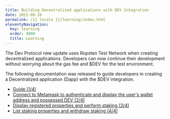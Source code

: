 ```yaml
---
title: Building Decentralized applications with DEV Integration
date: 2021-08-26
permalink: /{{ locale }}/learning/index.html
eleventyNavigation:
  key: learning
  order: 4000
  title: Learning
---
```


The Dev Protocol new update uses Ropsten Test Network when creating decentralized applications. Developers can now continue their development without worrying about the gas fee and $DEV for the test environment. 

The following documentation was released to guide developers in creating a Decentralized application (Dapp) with the $DEV integration.
- [Guide (1/4)](https://docs.devprotocol.xyz/en/learning/learning/building-dapp-dev-integration/) 
- [Connect to Metamask to authenticate and display the user's wallet address and possessed DEV (2/4)](https://docs.devprotocol.xyz/en/learning/learning/authenticate-and-display/) 
- [Display registered properties and perform staking (3/4)](https://docs.devprotocol.xyz/en/learning/learning/display-properties-perform-staking/) 
- [List staking properties and withdraw staking (4/4)](https://docs.devprotocol.xyz/en/learning/learning/staking-properties-withdraw-staking/) 
